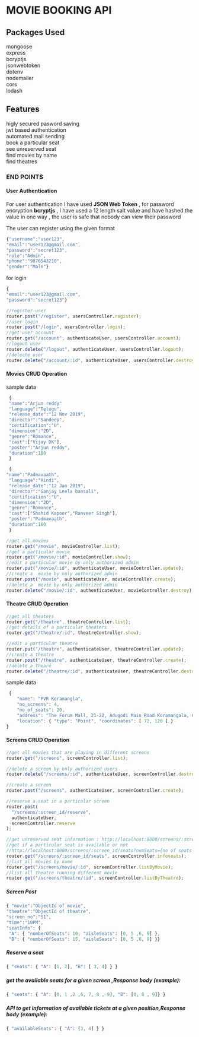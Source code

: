 # MOVIE BOOKING API

## Packages Used

mongoose<br/>
express<br/>
bcryptjs<br/>
jsonwebtoken<br/>
dotenv<br/>
nodemailer<br/>
cors<br/>
lodash<br/>

## Features

higly secured pasword saving<br/>
jwt based authentication<br/>
automated mail sending<br/>
book a particular seat<br/>
see unreserved seat<br/>
find movies by name <br/>
find theatres<br/>

### END POINTS

#### User Authentication

For user authentication I have used **JSON Web Token** , for password encryption **bcryptjs** , I have used a 12 length salt value and have hashed the value in one way , the user is safe that nobody can view their password<br/>

The user can register using the given format<br/>

```javascript
{"username":"user123",
"email":"user123@gmail.com",
"password":"secret123",
"role":"Admin",
"phone":"9876543210",
"gender":"Male"}
```

for login<br/>

```javascript
{
"email":"user123@gmail.com",
"password":"secret123"}
```

```javascript
//register user
router.post("/register", usersController.register);
//user login
router.post("/login", usersController.login);
//get user account
router.get("/account", authenticateUser, usersController.account);
//logout user
router.delete("/logout", authenticateUser, usersController.logout);
//deleate user
router.delete("/account/:id", authenticateUser, usersController.destroy);
```

#### Movies CRUD Operation

sample data<br/>

```javascript
 {
 "name":"Arjun reddy"
 "language":"Telugu",
 "release_date":"12 Nov 2019",
 "director":"Sandeep",
 "certification":"U",
 "dimension":"2D",
 "genre":"Romance",
 "cast":["Vijay DK"],
 "poster":"Arjun reddy",
 "duration":180
 }

 {
"name":"Padmavaath",
 "language":"Hindi",
 "release_date":"12 Jan 2019",
 "director":"Sanjay Leela bansali",
 "certification":"U",
 "dimension":"2D",
 "genre":"Romance",
 "cast":["Shahid Kapoor","Ranveer Singh"],
 "poster":"Padmavaath",
 "duration":160
 }

```

```javascript
//get all movies
router.get("/movie", movieController.list);
//get a particular movie
router.get("/movie/:id", movieController.show);
//edit a particular movie by only authorized admin
router.put("/movie/:id", authenticateUser, movieController.update);
//create a  movie by only authorized admin
router.post("/movie", authenticateUser, movieController.create);
//delete a  movie by only authorized admin
router.delete("/movie/:id", authenticateUser, movieController.destroy);
```

#### Theatre CRUD Operation

```javascript
//get all theaters
router.get("/theatre", theatreController.list);
//get details of a particular theaters
router.get("/theatre/:id", theatreController.show);

//edit a particular theatre
router.put("/theatre", authenticateUser, theatreController.update);
//create a theatre
router.post("/theatre", authenticateUser, theatreController.create);
//delete a theare
router.delete("/theatre/:id", authenticateUser, theatreController.destroy);
```

sample data

```javascript
 {
    "name": "PVR Koramangla",
    "no_screens": 4,
    "no_of_seats": 20,
    "address": "The Forum Mall, 21-22, Adugodi Main Road Koramangala, Chikku Lakshmaiah Layout, Adugodi, Bengaluru, Karnataka 560095",
    "location": { "type": "Point", "coordinates": [ 72, 120 ] }
}
```

#### Screens CRUD Operation

```javascript
//get all movies that are playing in different screens
router.get("/screens", screenController.list);

//delete a screen by only authorized users
router.delete("/screens/:id", authenticateUser, screenController.destroy);

//create a screen
router.post("/screens", authenticateUser, screenController.create);

//reserve a seat in a particular screen
router.post(
  "/screens/:screen_id/reserve",
  authenticateUser,
  screenController.reserve
);

//get unreserved seat information : http://localhost:8000/screens/:screen_id/seats?status=unreserved
//get if a particular seat is available or not
//http://localhost:8000/screens/:screen_id/seats?numSeats={no of seats needed}&choice= {row alphabet}
router.get("/screens/:screen_id/seats", screenController.infoseats);
//list all movies by name
router.get("/screens/movie/:id", screenController.listByMovie);
//list all theatre running different movie
router.get("/screens/theatre/:id", screenController.listByTheatre);
```

##### Screen Post

```javascript
{ "movie":"ObjectId of movie",
"theatre":"ObjectId of theatre",
"screen_no":"S1",
"time":"10PM",
"seatInfo": {
 "A": { "numberOfSeats": 10, "aisleSeats": [0, 5 ,6, 9] },
 "B": { "numberOfSeats": 15, "aisleSeats": [0, 5 ,6, 9] }}
```

##### Reserve a seat

```javascript
{ "seats": { "A": [1, 2], "B": [ 3, 4] } }
```

##### get the available seats for a given screen ,Response body (example):

```javascript
{ "seats": { "A": [0, 1 ,2 ,6, 7, 8 , 9], "B": [0, 8 , 9]} }
```

##### API to get information of available tickets at a given position,Response body (example):

```javascript
{ "availableSeats": { "A": [3, 4] } }
```
